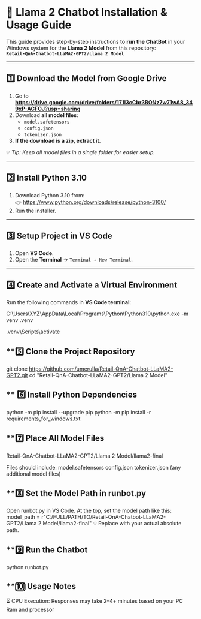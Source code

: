 # 🚀 Llama 2 Chatbot Installation & Usage Guide

This guide provides step-by-step instructions to **run the ChatBot** in your Windows system for the **Llama 2 Model** from this repository:  
**`Retail-QnA-Chatbot-LLaMA2-GPT2/Llama 2 Model`**

---

## **1️⃣ Download the Model from Google Drive**

1. Go to **https://drive.google.com/drive/folders/171I3cCbr3BONz7w71wA8_349xP-ACFOJ?usp=sharing**
2. Download **all model files**:  
   - `model.safetensors`  
   - `config.json`  
   - `tokenizer.json`  
3. **If the download is a zip, extract it.**

💡 *Tip: Keep all model files in a single folder for easier setup.*

---

## **2️⃣ Install Python 3.10**

1. Download Python 3.10 from:  
   👉 https://www.python.org/downloads/release/python-3100/  
2. Run the installer.  

---

## **3️⃣ Setup Project in VS Code**

1. Open **VS Code**.  
2. Open the **Terminal** → `Terminal → New Terminal`.  

---

## **4️⃣ Create and Activate a Virtual Environment**

Run the following commands in **VS Code terminal**:  

C:\Users\XYZ\AppData\Local\Programs\Python\Python310\python.exe -m venv .venv

.venv\Scripts\activate

## **5️⃣ Clone the Project Repository
git clone https://github.com/umerulla/Retail-QnA-Chatbot-LLaMA2-GPT2.git
cd "Retail-QnA-Chatbot-LLaMA2-GPT2/Llama 2 Model"


## ** 6️⃣ Install Python Dependencies
python -m pip install --upgrade pip
python -m pip install -r requirements_for_windows.txt


## **7️⃣ Place All Model Files
Retail-QnA-Chatbot-LLaMA2-GPT2/Llama 2 Model/llama2-final

Files should include:
model.safetensors
config.json
tokenizer.json
(any additional model files)

## **8️⃣ Set the Model Path in runbot.py
Open runbot.py in VS Code.
At the top, set the model path like this:
model_path = r"C:/FULL/PATH/TO/Retail-QnA-Chatbot-LLaMA2-GPT2/Llama 2 Model/llama2-final"
💡 Replace with your actual absolute path.

## **9️⃣ Run the Chatbot
python runbot.py


## **🔟 Usage Notes
⏳ CPU Execution: Responses may take 2–4+ minutes based on your PC Ram and processor





